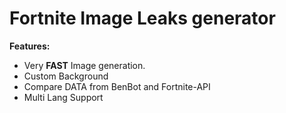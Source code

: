 # Fortnite Image Leaks generator

**Features:**
- Very **FAST** Image generation.
- Custom Background
- Compare DATA from BenBot and Fortnite-API
- Multi Lang Support
